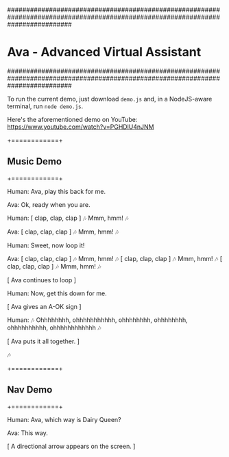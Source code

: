 #################################################################################################################################

# Ava - Advanced Virtual Assistant

#################################################################################################################################

To run the current demo, just download ```demo.js``` and, in a NodeJS-aware terminal, run ```node demo.js```.

Here's the aforementioned demo on YouTube: https://www.youtube.com/watch?v=PGHDlU4nJNM

+============+

## Music Demo

+============+

Human: Ava, play this back for me. 

Ava: Ok, ready when you are.

Human: [ clap, clap, clap ] 🎶 Mmm, hmm! 🎶

Ava: [ clap, clap, clap ] 🎶 Mmm, hmm! 🎶

Human: Sweet, now loop it!

Ava: [ clap, clap, clap ] 🎶 Mmm, hmm! 🎶 [ clap, clap, clap ] 🎶 Mmm, hmm! 🎶 [ clap, clap, clap ] 🎶 Mmm, hmm! 🎶 

[ Ava continues to loop ]

Human: Now, get this down for me.

[ Ava gives an A-OK sign ]

Human: 🎶 Ohhhhhhhh, ohhhhhhhhhhh, ohhhhhhhh, ohhhhhhhh, ohhhhhhhhhh, ohhhhhhhhhhhh 🎶

[ Ava puts it all together. ]

🎶

+============+

## Nav Demo

+============+

Human: Ava, which way is Dairy Queen?

Ava: This way.

[ A directional arrow appears on the screen. ]
